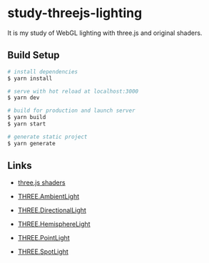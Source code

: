 # study-threejs-lighting
It is my study of WebGL lighting with three.js and original shaders.

## Build Setup

```bash
# install dependencies
$ yarn install

# serve with hot reload at localhost:3000
$ yarn dev

# build for production and launch server
$ yarn build
$ yarn start

# generate static project
$ yarn generate
```

## Links 

- [three.js shaders](https://github.com/mrdoob/three.js/tree/master/src/renderers/shaders)

- [THREE.AmbientLight](https://threejs.org/docs/?q=Light#api/en/lights/AmbientLight)
- [THREE.DirectionalLight](https://threejs.org/docs/?q=Light#api/en/lights/DirectionalLight)
- [THREE.HemisphereLight](https://threejs.org/docs/?q=Light#api/en/lights/HemisphereLight)
- [THREE.PointLight](https://threejs.org/docs/?q=Light#api/en/lights/PointLight)
- [THREE.SpotLight](https://threejs.org/docs/?q=Light#api/en/lights/SpotLight)
